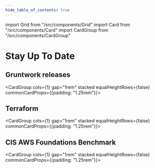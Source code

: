 ```yaml
---
hide_table_of_contents: true
---
```


import Grid from "/src/components/Grid"
import Card from "/src/components/Card"
import CardGroup from "/src/components/CardGroup"

# Stay Up To Date

<Grid cols={3} gap="4rem">

<span>

## Gruntwork releases

<CardGroup cols={1} gap="1rem" stacked equalHeightRows={false} commonCardProps={{padding: "1.25rem"}}>

<Card title="Update to 2022-12" href="/guides/stay-up-to-date/releases/2022-12" />
<Card title="Update to 2022-11" href="/guides/stay-up-to-date/releases/2022-11" />
<Card title="Update to 2022-10" href="/guides/stay-up-to-date/releases/2022-10" />
<Card title="Update to 2022-09" href="/guides/stay-up-to-date/releases/2022-09" />
<Card title="Update to 2022-08" href="/guides/stay-up-to-date/releases/2022-08" />
<Card title="Update to 2022-07" href="/guides/stay-up-to-date/releases/2022-07" />
<Card title="Update to 2022-06" href="/guides/stay-up-to-date/releases/2022-06" />
<Card title="Update to 2022-05" href="/guides/stay-up-to-date/releases/2022-05" />
<Card title="Update to 2022-04" href="/guides/stay-up-to-date/releases/2022-04" />
<Card title="Update to 2022-03" href="/guides/stay-up-to-date/releases/2022-03" />
<Card title="Update to 2022-02" href="/guides/stay-up-to-date/releases/2022-02" />
<Card title="Update to 2022-01" href="/guides/stay-up-to-date/releases/2022-01" />
<Card title="Update to 2021-12" href="/guides/stay-up-to-date/releases/2021-12" />
<Card title="Update to 2021-11" href="/guides/stay-up-to-date/releases/2021-11" />
<Card title="Update to 2021-10" href="/guides/stay-up-to-date/releases/2021-10" />
<Card title="See older releases" href="/guides/stay-up-to-date/releases" />

</CardGroup>

</span>

<span>

## Terraform

<CardGroup cols={1} gap="1rem" stacked equalHeightRows={false} commonCardProps={{padding: "1.25rem"}}>

<Card
title="Update to version 1.1"
href="/guides/stay-up-to-date/terraform/terraform-1.1"
/>
<Card
  title="Update to version 1.X"
  href="/guides/stay-up-to-date/terraform/terraform-1.x"
  />
<Card
  title="Update to Terraform 15"
  href="/guides/stay-up-to-date/terraform/terraform-15"
  />
<Card
  title="Update to Terraform 14"
  href="/guides/stay-up-to-date/terraform/terraform-14"
  />
<Card
  title="Update to Terraform 13"
  href="/guides/stay-up-to-date/terraform/terraform-13"
  />
<Card
  title="Update to Terraform 12"
  href="/guides/stay-up-to-date/terraform/terraform-12"
  />
<Card
  title="Update to Version 4 of the Terraform provider"
  href="/guides/stay-up-to-date/terraform/how-to-update-to-aws-provider-v4"
  />
<Card
  title="Update to Version 3 of the Terraform provider"
  href="/guides/stay-up-to-date/terraform/how-to-update-to-aws-provider-v3"
  />
<Card
  title="DRY your Reference Architecture"
  href="/guides/stay-up-to-date/terraform/how-to-dry-your-reference-architecture"
  />

</CardGroup>

</span>

<span>

## CIS AWS Foundations Benchmark

<CardGroup cols={1} gap="1rem" stacked equalHeightRows={false} commonCardProps={{padding: "1.25rem"}}>

<Card
  title="Update to version 1.4.0"
  href="/guides/stay-up-to-date/cis/cis-1.4.0"
  />
<Card
  title="Update to version 1.3.0"
  href="/guides/stay-up-to-date/cis/cis-1.3.0"
  />

</CardGroup>

</span>

</Grid>


<!-- ##DOCS-SOURCER-START
{
  "sourcePlugin": "local-copier",
  "hash": "ed1e8236458bdd340ad49fba5f4f0855"
}
##DOCS-SOURCER-END -->
